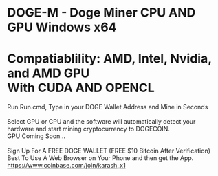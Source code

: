 # DOGE-M - Doge Miner CPU AND GPU Windows x64
# Compatiablility: AMD, Intel, Nvidia, and AMD GPU<br />With CUDA AND OPENCL
Run Run.cmd, Type in your DOGE Wallet Address and Mine in Seconds<br /><br />
Select GPU or CPU and the software will automatically detect your hardware and start mining cryptocurrency to DOGECOIN.<br />
GPU Coming Soon...<br /><br />
Sign Up For A FREE DOGE WALLET (FREE $10 Bitcoin After Verification) Best To Use A Web Browser on Your Phone and then get the App.<br />
https://www.coinbase.com/join/karash_x1
